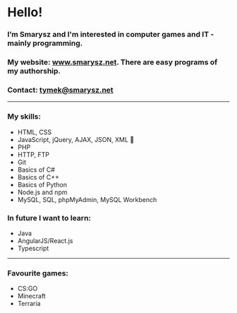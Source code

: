 <!DOCTYPE html>
<html lang="en">
<head>
  <meta charset="utf-8"/>
</head>
<body>
  <h1>Hello!</h1>
  <h3>I’m Smarysz and I'm interested in computer games and IT - mainly programming.</h3>
  <h3>My website: <a href="https://smarysz.net/" target="_blank">www.smarysz.net</a>. There are easy programs of my authorship.</h3>
  <h3>Contact: <a href="mailto:tymek@smarysz.net">tymek@smarysz.net</a></h3>
  <hr>
  <h3>My skills:</h3>
  <ul>
    <li>HTML, CSS</li>
    <li>JavaScript, jQuery, AJAX, JSON, XML 👑</li>
    <li>PHP</li>
    <li>HTTP, FTP</li>
    <li>Git</li>
    <li>Basics of C#</li>
    <li>Basics of C++</li>
    <li>Basics of Python</li>
    <li>Node.js and npm</li>
    <li>MySQL, SQL, phpMyAdmin, MySQL Workbench</li>
  </ul>
  <h3>In future I want to learn:</h3>
  <ul>
    <li>Java</li>
    <li>AngularJS/React.js</li>
    <li>Typescript</li>
  </ul>
  <hr>
  <h3>Favourite games:</h3>
  <ul>
    <li>CS:GO</li>
    <li>Minecraft</li>
    <li>Terraria</li>
  </ul>
</body>
</html>
